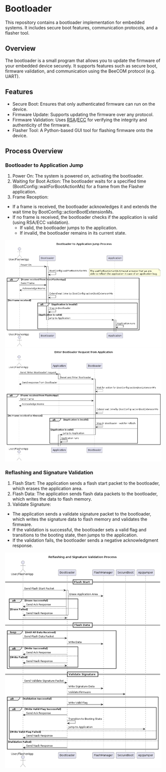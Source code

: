 # Bootloader
This repository contains a bootloader implementation for embedded systems. It includes secure boot features, communication protocols, and a flasher tool.

## Overview
The bootloader is a small program that allows you to update the firmware of your embedded device securely. It supports features such as secure boot, firmware validation, and communication using the BeeCOM protocol (e.g. UART).

## Features
- Secure Boot: Ensures that only authenticated firmware can run on the device.
- Firmware Update: Supports updating the firmware over any protocol.
- Firmware Validation: Uses [RSA](https://en.wikipedia.org/wiki/RSA_(cryptosystem))/[ECC](https://en.wikipedia.org/wiki/Elliptic-curve_cryptography) for verifying the integrity and authenticity of the firmware.
- Flasher Tool: A Python-based GUI tool for flashing firmware onto the device.

## Process Overview
### Bootloader to Application Jump
1. Power On: The system is powered on, activating the bootloader.
2. Waiting for Boot Action: The bootloader waits for a specified time (BootConfig::waitForBootActionMs) for a frame from the Flasher application.
3. Frame Reception:
 - If a frame is received, the bootloader acknowledges it and extends the wait time by BootConfig::actionBootExtensionMs.
 - If no frame is received, the bootloader checks if the application is valid (using RSA/ECC validation).
   * If valid, the bootloader jumps to the application.
   * If invalid, the bootloader remains in its current state.

![](https://github.com/konrad1s/Bootloader/blob/master/uml/bootToAppJump.png)
![](https://github.com/konrad1s/Bootloader/blob/master/uml/enterBootFromApp.png?raw=true)

### Reflashing and Signature Validation
1. Flash Start: The application sends a flash start packet to the bootloader, which erases the application area.
2. Flash Data: The application sends flash data packets to the bootloader, which writes the data to flash memory.
3. Validate Signature:
 - The application sends a validate signature packet to the bootloader, which writes the signature data to flash memory and validates the firmware.
 - If the validation is successful, the bootloader sets a valid flag and transitions to the booting state, then jumps to the application.
 - If the validation fails, the bootloader sends a negative acknowledgment response.

![](https://github.com/konrad1s/Bootloader/blob/master/uml/reflashingAndValidation.png)
